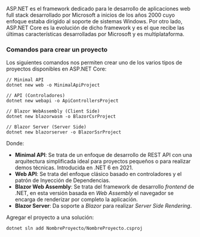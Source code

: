 ASP.NET es el framework dedicado para le desarrollo de aplicaciones web full stack desarrollado por Microsoft a inicios de los años 2000 cuyo enfoque estaba dirigido al soporte de sistemas Windows. Por otro lado, ASP.NET Core es la evolución de dicho framework y es el que recibe las últimas características desarrolladas por Microsoft y es multiplataforma.
### Comandos para crear un proyecto

Los siguientes comandos nos permiten crear uno de los varios tipos de proyectos disponibles en ASP.NET Core:

```
// Minimal API
dotnet new web -o MinimalApiProject

// API (Controladores)
dotnet new webapi -o ApiControllersProject

// Blazor WebAssembly (Client Side)
dotnet new blazorwasm -o BlazorCsrProject

// Blazor Server (Server Side)
dotnet new blazorserver -o BlazorSsrProject
```

Donde:

- **Minimal API**: Se trata de un enfoque de desarrollo de REST API con una arquitectura simplificada ideal para proyectos pequeños o para realizar demos técnicas. Introducida en .NET 6 en 2021.
- **Web API**: Se trata del enfoque clásico basado en controladores y el patrón de Inyección de Dependencias.
- **Blazor Web Assembly**: Se trata del framework de desarrollo *frontend* de .NET, en esta versión basada en *Web Assembly* el navegador se encarga de renderizar por completo la aplicación.
- **Blazor Server**: Da soporte a *Blazor* para realizar *Server Side Rendering*.

Agregar el proyecto a una solución:

```
dotnet sln add NombreProyecto/NombreProyecto.csproj
```